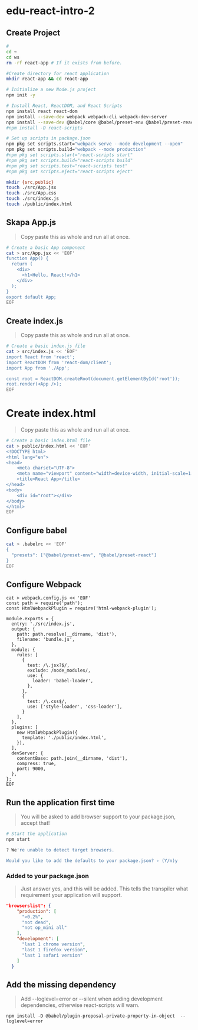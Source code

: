 # edu-react-intro-2

## Create Project

```bash
#
cd ~
cd ws
rm -rf react-app # If it exists from before.

#Create directory for react application
mkdir react-app && cd react-app

# Initialize a new Node.js project
npm init -y

# Install React, ReactDOM, and React Scripts
npm install react react-dom
npm install --save-dev webpack webpack-cli webpack-dev-server
npm install --save-dev @babel/core @babel/preset-env @babel/preset-react babel-loader
#npm install -D react-scripts

# Set up scripts in package.json
npm pkg set scripts.start="webpack serve --mode development --open"
npm pkg set scripts.build="webpack --mode production"
#npm pkg set scripts.start="react-scripts start"
#npm pkg set scripts.build="react-scripts build"
#npm pkg set scripts.test="react-scripts test"
#npm pkg set scripts.eject="react-scripts eject"

mkdir {src,public}
touch ./src/App.jsx
touch ./src/App.css
touch ./src/index.js
touch ./public/index.html
```

## Skapa App.js

> Copy paste this as whole and run all at once.

```bash
# Create a basic App component
cat > src/App.jsx << 'EOF'
function App() {
  return (
    <div>
      <h1>Hello, React!</h1>
    </div>
  );
}
export default App;
EOF
```

## Create index.js

> Copy paste this as whole and run all at once.

```bash
# Create a basic index.js file
cat > src/index.js << 'EOF'
import React from 'react';
import ReactDOM from 'react-dom/client';
import App from './App';

const root = ReactDOM.createRoot(document.getElementById('root'));
root.render(<App />);
EOF
```

# Create index.html

> Copy paste this as whole and run all at once.

```bash
# Create a basic index.html file
cat > public/index.html << 'EOF'
<!DOCTYPE html>
<html lang="en">
<head>
    <meta charset="UTF-8">
    <meta name="viewport" content="width=device-width, initial-scale=1.0">
    <title>React App</title>
</head>
<body>
    <div id="root"></div>
</body>
</html>
EOF
```

## Configure babel

```bash
cat > .babelrc << 'EOF'
{
  "presets": ["@babel/preset-env", "@babel/preset-react"]
}
EOF
```

## Configure Webpack

```
cat > webpack.config.js << 'EOF'
const path = require('path');
const HtmlWebpackPlugin = require('html-webpack-plugin');

module.exports = {
  entry: './src/index.js',
  output: {
    path: path.resolve(__dirname, 'dist'),
    filename: 'bundle.js',
  },
  module: {
    rules: [
      {
        test: /\.jsx?$/,
        exclude: /node_modules/,
        use: {
          loader: 'babel-loader',
        },
      },
      {
        test: /\.css$/,
        use: ['style-loader', 'css-loader'],
      }
    ],
  },
  plugins: [
    new HtmlWebpackPlugin({
      template: './public/index.html',
    }),
  ],
  devServer: {
    contentBase: path.join(__dirname, 'dist'),
    compress: true,
    port: 9000,
  },
};
EOF
```

## Run the application first time

> You will be asked to add browser support to your package.json, accept that!

```bash
# Start the application
npm start

? We're unable to detect target browsers.

Would you like to add the defaults to your package.json? › (Y/n)y
```

### Added to your package.json

> Just answer yes, and this will be added.
> This tells the transpiler what requirement your application will support.

```json
"browserslist": {
    "production": [
      ">0.2%",
      "not dead",
      "not op_mini all"
    ],
    "development": [
      "last 1 chrome version",
      "last 1 firefox version",
      "last 1 safari version"
    ]
  }
```
## Add the missing dependency

> Add  --loglevel=error or --silent when adding development dependencies, otherwise react-scripts will warn.

```
npm install -D @babel/plugin-proposal-private-property-in-object  --loglevel=error
```



